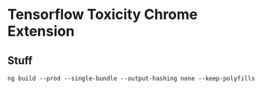 # Tensorflow Toxicity Chrome Extension

## Stuff

`ng build --prod --single-bundle --output-hashing none --keep-polyfills`
